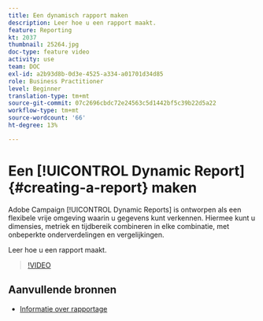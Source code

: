 ```yaml
---
title: Een dynamisch rapport maken
description: Leer hoe u een rapport maakt.
feature: Reporting
kt: 2037
thumbnail: 25264.jpg
doc-type: feature video
activity: use
team: DOC
exl-id: a2b93d8b-0d3e-4525-a334-a01701d34d85
role: Business Practitioner
level: Beginner
translation-type: tm+mt
source-git-commit: 07c2696cbdc72e24563c5d1442bf5c39b22d5a22
workflow-type: tm+mt
source-wordcount: '66'
ht-degree: 13%

---
```


# Een [!UICONTROL Dynamic Report]{#creating-a-report} maken

Adobe Campaign [!UICONTROL Dynamic Reports] is ontworpen als een flexibele vrije omgeving waarin u gegevens kunt verkennen. Hiermee kunt u dimensies, metriek en tijdbereik combineren in elke combinatie, met onbeperkte onderverdelingen en vergelijkingen.

Leer hoe u een rapport maakt.

>[!VIDEO](https://video.tv.adobe.com/v/25264/?quality=12)

## Aanvullende bronnen

* [Informatie over rapportage](https://docs.adobe.com/content/help/en/campaign-standard/using/reporting/about-reporting/about-dynamic-reports.html)

